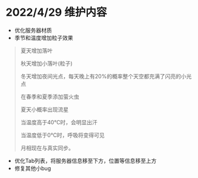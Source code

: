 # 2022/4/29 维护内容

* 优化服务器材质
* 季节和温度增加粒子效果

> 夏天增加落叶
>
> 秋天增加小落叶(粒子)
>
> 冬天增加夜间光点，每天晚上有20%的概率整个天空都充满了闪亮的小光点
>
> 在春季和夏季添加萤火虫
>
> 夏天小概率出现流星
>
> 当温度高于40℃时，会明显出汗
>
> 当温度低于0℃时，呼吸将变得可见
>
> 月相现在与真实同步。

* 优化Tab列表，将服务器信息移至下方，位置等信息移至上方
* 修复其他小bug

